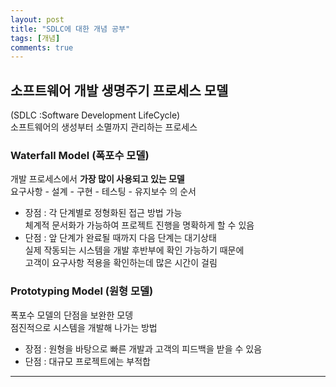 ```yaml
---
layout: post
title: "SDLC에 대한 개념 공부"
tags: [개념]
comments: true
---
```



## 소프트웨어 개발 생명주기 프로세스 모델 

(SDLC :Software Development LifeCycle) <br>
소프트웨어의 생성부터 소멸까지 관리하는 프로세스

### Waterfall Model (폭포수 모델) 

<p>

개발 프로세스에서 <strong>가장 많이 사용되고 있는 모델</strong><br>
요구사항 - 설계 - 구현 - 테스팅 - 유지보수 의 순서<br>
<ul>

<li> 장점 : 
각 단계별로 정형화된 접근 방법 가능<br>
체계적 문서화가 가능하여 프로젝트 진행을 명확하게 할 수 있음</li>
<li> 단점 : 
앞 단계가 완료될 때까지 다음 단계는 대기상태<br>
실제 작동되는 시스템을 개발 후반부에 확인 가능하기 때문에<br>
고객이 요구사항 적용을 확인하는데 많은 시간이 걸림</li>

</ul>

</p>

### Prototyping Model (원형 모델) 

<p>

폭포수 모델의 단점을 보완한 모뎅<br>
점진적으로 시스템을 개발해 나가는 방법<br>
<ul>

<li> 장점 : 원형을 바탕으로 빠른 개발과 고객의 피드백을 받을 수 있음</li>
<li> 단점 : 대규모 프로젝트에는 부적합 </li>

</ul>

</p>

---
